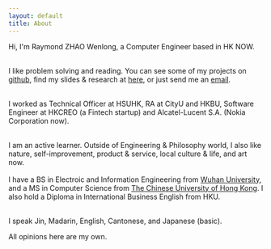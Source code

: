 ```yaml
---
layout: default
title: About
---
```

Hi, I'm Raymond ZHAO Wenlong, a Computer Engineer based in HK NOW.   
<br>     

I like problem solving and reading. You can see some of my projects on [github](https://github.com/muyun), find my slides & research at [here](http://muyun.github.io/research/), or just send me an [email](mailto:wenlzhao@gmail.com). 
<br>  <br>   

I worked as Technical Officer at HSUHK, RA at CityU and HKBU, Software Engineer at HKCREO (a Fintech startup) and Alcatel-Lucent S.A. (Nokia Corporation now). 
<br> <br>            


I am an active learner. Outside of Engineering & Philosophy world, I also like nature, self-improvement, product & service, local culture & life, and  art now. <br>   
I have a BS in Electroic and Information Engineering from [Wuhan University](https://www.sciencemag.org/collections/celebrating-125-years-academic-excellence-wuhan-university-1893-2018?fbclid=IwAR0RzFSkpxaI8wk61JDnE7p6SWr7SlKXLyoFHkrg4-iqKGiRyE2gZfaGl8s), and a MS in Computer Science from [The Chinese University of Hong Kong](http://www.cuhk.edu.hk/english/index.html). I also hold a Diploma in International Business English from HKU.   
<br>  

I speak Jin, Madarin, English, Cantonese, and Japanese (basic).  

All opinions here are my own.